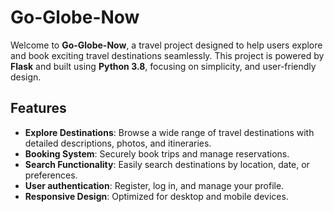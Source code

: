 # **Go-Globe-Now**
Welcome to **Go-Globe-Now**, a travel project designed to help users explore and book exciting travel destinations seamlessly. This project is powered by **Flask** and built using **Python 3.8**, focusing on simplicity, and user-friendly design.
## **Features**
- **Explore Destinations**: Browse a wide range of travel destinations with detailed descriptions, photos, and itineraries.
- **Booking System**: Securely book trips and manage reservations.
- **Search Functionality**: Easily search destinations by location, date, or preferences.
- **User authentication**: Register, log in, and manage your profile.
- **Responsive Design**: Optimized for desktop and mobile devices.
